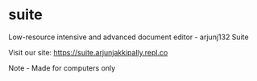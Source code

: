 # suite
Low-resource intensive and advanced document editor - arjunj132 Suite

Visit our site:
https://suite.arjunjakkipally.repl.co

Note - Made for computers only
